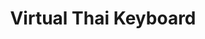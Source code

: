 ---
layout: thai-keyboard
title: Virtual Thai Keyboard
description: Our internal tool for a virtual Thai keyboard.
---